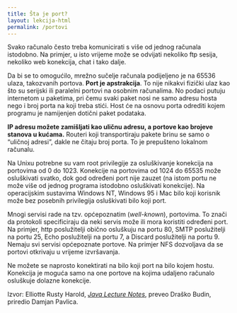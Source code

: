 ```yaml
---
title: Šta je port?
layout: lekcija-html
permalink: /portovi
---
```


Svako računalo često treba komunicirati s više od jednog računala istodobno. Na primjer, u isto vrijeme može se odvijati nekoliko ftp sesija, nekoliko web konekcija, chat i tako dalje.

Da bi se to omogućilo, mrežno sučelje računala podijeljeno je na 65536 ulaza, takozvanih portova. **Port je apstrakcija**. To nije nikakvi fizički ulaz kao što su serijski ili paralelni portovi na osobnim računalima. No podaci putuju internetom u paketima, pri čemu svaki paket nosi ne samo adresu hosta nego i broj porta na koji treba stići. Host će na osnovu porta odrediti kojem programu je namijenjen dotični paket podataka.

**IP adresu možete zamišljati kao uličnu adresu, a portove kao brojeve stanova u kućama.** Routeri koji transportiraju pakete brinu se samo o “uličnoj adresi”, dakle ne čitaju broj porta. To je prepušteno lokalnom računalu.

Na Unixu potrebne su vam root privilegije za osluškivanje konekcija na portovima od 0 do 1023. Konekcije na portovima od 1024 do 65535 može osluškivati svatko, dok god određeni port nije zauzet (na istom portu ne može više od jednog programa istodobno osluškivati konekcije). Na operacijskim sustavima Windows NT, Windows 95 i Mac bilo koji korisnik može bez posebnih privilegija osluškivati bilo koji port.

Mnogi servisi rade na tzv. općepoznatim (*well-known*), portovima. To znači da protokoli specificiraju da neki servis može ili mora koristiti određeni port. Na primjer, http poslužitelji obično osluškuju na portu 80, SMTP poslužitelji na portu 25, Echo poslužitelji na portu 7, a Discard poslužitelji na portu 9. Nemaju svi servisi općepoznate portove. Na primjer NFS dozvoljava da se portovi otkrivaju u vrijeme izvršavanja.

Ne možete se naprosto konektirati na bilo koji port na bilo kojem hostu. Konekcija je moguća samo na one portove na kojima udaljeno računalo osluškuje dolazne konekcije.

Izvor: Elliotte Rusty Harold, *[Java Lecture Notes](//www.cafeaulait.org/course/index.html)*, preveo Draško Budin, priredio Damjan Pavlica.
